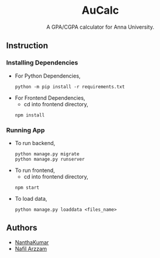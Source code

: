 <h1 align="center">AuCalc</h1>
<p align="center">A GPA/CGPA calculator for Anna University.</p>

## Instruction

### Installing Dependencies

- For Python Dependencies,
  ```
  python -m pip install -r requirements.txt
  ```
- For Frontend Dependencies,
    - cd into frontend directory,
  ```
  npm install
  ```

### Running App

- To run backend,
  ```
  python manage.py migrate
  python manage.py runserver
  ```
- To run frontend,
    - cd into frontend directory,
  ```
  npm start
  ```
- To load data,
  ```commandline
  python manage.py loaddata <files_name>
  ```

## Authors

- [NanthaKumar](https://github.com/nknantha)
- [Nafil Arzzam](https://github.com/Arzzam)
